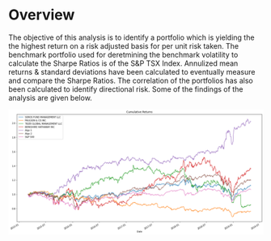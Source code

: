 # Overview
The objective of this analysis is to identify a portfolio which is yielding the the highest return on a risk adjusted basis for per unit risk taken. The benchmark portfolio used for deretmining the benchmark volatility to calculate the Sharpe Ratios is of the S&P TSX Index.
Annulized mean returns & standard deviations have been calculated to eventually measure and compare the Sharpe Ratios. The correlation of the portfolios has also been calculated to identify directional risk. Some of the findings of the analysis are given below.

![Cumulative Returns](https://github.com/ritwikthakar/04_Pandas_Assignment-/blob/main/Images/returns.png?raw=true)
